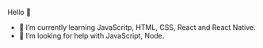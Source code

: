 Hello 👋

- 🌱 I’m currently learning JavaScritp, HTML, CSS, React and React Native.
- 🤔 I’m looking for help with JavaScript, Node.

